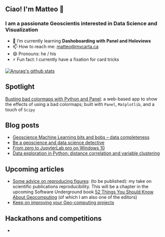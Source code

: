 ## Ciao! I'm Matteo 👋

### I am a passionate Geoscientis interested in Data Science and Visualization

- 🌱 I’m currently learning **Dashoboarding with Panel and Holoviews**
- 📫 How to reach me: matteo@mycarta.ca
- 😄 Pronouns: he / his
- ⚡ Fun fact: I currently have a fixation for card tricks


[![Anurag's github stats](https://github-readme-stats.vercel.app/api?username=mycarta)](https://github.com/anuraghazra/github-readme-stats&count_private=true&show_icons=true&theme=radical&hide_border=true)

## Spotlight
[Busting bad colormaps with Python and Panel](https://mybinder.org/v2/gh/mycarta/Colormap-distorsions-Panel-app/master?urlpath=%2Fpanel%2FDemonstrate_colormap_distortions_interactive_Panel): a web-based app to show the effects of using a bad colormaps; built with `Panel`, `Matplotlib`, and a touch of `Scipy`

## Blog posts
- [Geoscience Machine Learning bits and bobs – data completeness](https://mycarta.wordpress.com/2020/09/19/geoscience-machine-learning-bits-and-bobs-data-completeness/)
- [Be a geoscience and data science detective](https://mycarta.wordpress.com/2020/09/16/be-a-geoscience-and-data-science-detective/)
- [From zero to JupyterLab pro on Windows 10](https://mycarta.wordpress.com/2019/07/09/from-zero-to-jupyterlab-pro-on-windows-10/)
- [Data exploration in Python: distance correlation and variable clustering](https://mycarta.wordpress.com/2019/04/10/data-exploration-in-python-distance-correlation-and-variable-clustering/)


## Upcoming articles
- [Some advice on reproducing figures](https://github.com/softwareunderground/52things/blob/master/chapters/Niccoli_3.md): (to be published): my take on scientific publications reproducibility. This will be a chapter in the upcoming Software Underground book [52 Things You Should Know About Geocomputing](https://github.com/softwareunderground/52things) (of which I am also one of the editors)
- [Keep on improving your Geo-computing projects](https://github.com/softwareunderground/52things/blob/master/chapters/Niccoli_2.md)


## Hackathons and competitions
- 


